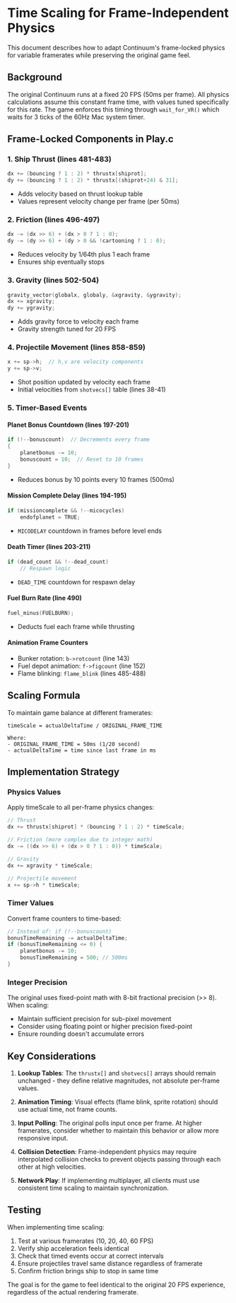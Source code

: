 # Time Scaling for Frame-Independent Physics

This document describes how to adapt Continuum's frame-locked physics for variable framerates while preserving the original game feel.

## Background

The original Continuum runs at a fixed 20 FPS (50ms per frame). All physics calculations assume this constant frame time, with values tuned specifically for this rate. The game enforces this timing through `wait_for_VR()` which waits for 3 ticks of the 60Hz Mac system timer.

## Frame-Locked Components in Play.c

### 1. Ship Thrust (lines 481-483)
```c
dx += (bouncing ? 1 : 2) * thrustx[shiprot];
dy += (bouncing ? 1 : 2) * thrustx[(shiprot+24) & 31];
```
- Adds velocity based on thrust lookup table
- Values represent velocity change per frame (per 50ms)

### 2. Friction (lines 496-497)
```c
dx -= (dx >> 6) + (dx > 0 ? 1 : 0);
dy -= (dy >> 6) + (dy > 0 && !cartooning ? 1 : 0);
```
- Reduces velocity by 1/64th plus 1 each frame
- Ensures ship eventually stops

### 3. Gravity (lines 502-504)
```c
gravity_vector(globalx, globaly, &xgravity, &ygravity);
dx += xgravity;
dy += ygravity;
```
- Adds gravity force to velocity each frame
- Gravity strength tuned for 20 FPS

### 4. Projectile Movement (lines 858-859)
```c
x += sp->h;  // h,v are velocity components
y += sp->v;
```
- Shot position updated by velocity each frame
- Initial velocities from `shotvecs[]` table (lines 38-41)

### 5. Timer-Based Events

#### Planet Bonus Countdown (lines 197-201)
```c
if (!--bonuscount)  // Decrements every frame
{
    planetbonus -= 10;
    bonuscount = 10;  // Reset to 10 frames
}
```
- Reduces bonus by 10 points every 10 frames (500ms)

#### Mission Complete Delay (lines 194-195)
```c
if (missioncomplete && !--micocycles)
    endofplanet = TRUE;
```
- `MICODELAY` countdown in frames before level ends

#### Death Timer (lines 203-211)
```c
if (dead_count && !--dead_count)
    // Respawn logic
```
- `DEAD_TIME` countdown for respawn delay

#### Fuel Burn Rate (line 490)
```c
fuel_minus(FUELBURN);
```
- Deducts fuel each frame while thrusting

#### Animation Frame Counters
- Bunker rotation: `b->rotcount` (line 143)
- Fuel depot animation: `f->figcount` (line 152)
- Flame blinking: `flame_blink` (lines 485-488)

## Scaling Formula

To maintain game balance at different framerates:

```
timeScale = actualDeltaTime / ORIGINAL_FRAME_TIME

Where:
- ORIGINAL_FRAME_TIME = 50ms (1/20 second)
- actualDeltaTime = time since last frame in ms
```

## Implementation Strategy

### Physics Values
Apply timeScale to all per-frame physics changes:

```c
// Thrust
dx += thrustx[shiprot] * (bouncing ? 1 : 2) * timeScale;

// Friction (more complex due to integer math)
dx -= ((dx >> 6) + (dx > 0 ? 1 : 0)) * timeScale;

// Gravity
dx += xgravity * timeScale;

// Projectile movement
x += sp->h * timeScale;
```

### Timer Values
Convert frame counters to time-based:

```c
// Instead of: if (!--bonuscount)
bonusTimeRemaining -= actualDeltaTime;
if (bonusTimeRemaining <= 0) {
    planetbonus -= 10;
    bonusTimeRemaining = 500; // 500ms
}
```

### Integer Precision
The original uses fixed-point math with 8-bit fractional precision (>> 8). When scaling:
- Maintain sufficient precision for sub-pixel movement
- Consider using floating point or higher precision fixed-point
- Ensure rounding doesn't accumulate errors

## Key Considerations

1. **Lookup Tables**: The `thrustx[]` and `shotvecs[]` arrays should remain unchanged - they define relative magnitudes, not absolute per-frame values.

2. **Animation Timing**: Visual effects (flame blink, sprite rotation) should use actual time, not frame counts.

3. **Input Polling**: The original polls input once per frame. At higher framerates, consider whether to maintain this behavior or allow more responsive input.

4. **Collision Detection**: Frame-independent physics may require interpolated collision checks to prevent objects passing through each other at high velocities.

5. **Network Play**: If implementing multiplayer, all clients must use consistent time scaling to maintain synchronization.

## Testing

When implementing time scaling:
1. Test at various framerates (10, 20, 40, 60 FPS)
2. Verify ship acceleration feels identical
3. Check that timed events occur at correct intervals
4. Ensure projectiles travel same distance regardless of framerate
5. Confirm friction brings ship to stop in same time

The goal is for the game to feel identical to the original 20 FPS experience, regardless of the actual rendering framerate.